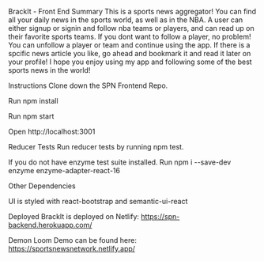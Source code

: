 BrackIt - Front End
Summary
This is a sports news aggregator!  You can find all your daily news in the sports world, as well as in the NBA.  A user can either signup or signin and follow nba teams or players, and can read up on their favorite sports teams.  If you dont want to follow a player, no problem!  You can unfollow a player or team and continue using the app.  If there is a spcific news article you like, go ahead and bookmark it and read it later on your profile!  I hope you enjoy using my app and following some of the best sports news in the world!

Instructions
Clone down the SPN Frontend Repo.

Run npm install

Run npm start

Open http://localhost:3001

Reducer Tests
Run reducer tests by running npm test.

If you do not have enzyme test suite installed. Run npm i --save-dev enzyme enzyme-adapter-react-16

Other Dependencies

UI is styled with react-bootstrap and semantic-ui-react


Deployed
BrackIt is deployed on Netlify: https://spn-backend.herokuapp.com/

Demon
Loom Demo can be found here: https://sportsnewsnetwork.netlify.app/